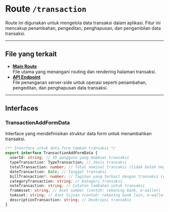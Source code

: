 # Route `/transaction`

Route ini digunakan untuk mengelola data transaksi dalam aplikasi. Fitur ini mencakup penambahan, pengeditan, penghapusan, dan pengambilan data transaksi.

---

## **File yang terkait**
- **[Main Route](/app/routes/_main.transaction/route.tsx)**  
  File utama yang menangani routing dan rendering halaman transaksi.
- **[API Endpoint](/app/routes/_main.transaction/route.tsx)**  
  File penanganan server-side untuk operasi seperti penambahan, pengeditan, dan penghapusan data transaksi.

---

## **Interfaces**
### **TransactionAddFormData**
Interface yang mendefinisikan struktur data form untuk menambahkan transaksi.

```typescript
/** Interface untuk data form tambah transaksi */
export interface TransactionAddFormData {
  userId: string; // ID pengguna yang membuat transaksi
  typeTransaction: TypeTransaction; // Jenis transaksi
  totalTransaction: number; // Total nominal transaksi (tidak boleh negatif)
  dateTransaction: Date; // Tanggal transaksi
  billTransaction?: number; // Tagihan yang terkait dengan transaksi (opsional)
  categoryTransaction: string; // Kategori transaksi
  noteTransaction: string; // Catatan tambahan untuk transaksi
  fromAsset: string; // Aset sumber (contoh: rekening bank, e-wallet)
  toAsset: string; // Aset tujuan (contoh: rekening bank lain, e-wallet)
  descriptionTransaction: string; // Deskripsi transaksi
}
